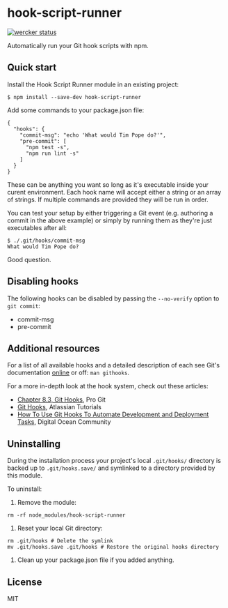 # hook-script-runner

[![wercker status](https://app.wercker.com/status/2c20ed5abd8847ec2455caae4c690aab/s/master "wercker status")](https://app.wercker.com/project/bykey/2c20ed5abd8847ec2455caae4c690aab)

Automatically run your Git hook scripts with npm.

## Quick start

Install the Hook Script Runner module in an existing project:

```shell
$ npm install --save-dev hook-script-runner
```

Add some commands to your package.json file:

```
{
  "hooks": {
    "commit-msg": "echo 'What would Tim Pope do?'",
    "pre-commit": [
      "npm test -s",
      "npm run lint -s"
    ]
  }
}
```

These can be anything you want so long as it's executable inside your curent
environment. Each hook name will accept either a string or an array of strings.
If multiple commands are provided they will be run in order.

You can test your setup by either triggering a Git event (e.g. authoring a
commit in the above example) or simply by running them as they're just
executables after all:

```
$ ./.git/hooks/commit-msg
What would Tim Pope do?
```

Good question.

## Disabling hooks

The following hooks can be disabled by passing the `--no-verify` option to
`git commit`:

- commit-msg
- pre-commit

## Additional resources

For a list of all available hooks and a detailed description of each see Git's
documentation [online](http://git-scm.com/docs/githooks) or off: `man githooks`.

For a more in-depth look at the hook system, check out these articles:

- [Chapter 8.3, Git Hooks](https://git-scm.com/book/en/v2/Customizing-Git-Git-Hooks), Pro Git
- [Git Hooks](https://www.atlassian.com/git/tutorials/git-hooks), Atlassian Tutorials
- [How To Use Git Hooks To Automate Development and Deployment Tasks](https://www.digitalocean.com/community/tutorials/how-to-use-git-hooks-to-automate-development-and-deployment-tasks), Digital Ocean Community

## Uninstalling

During the installation process your project's local `.git/hooks/` directory is
backed up to `.git/hooks.save/` and symlinked to a directory provided by this
module.

To uninstall:

1. Remove the module:

  ```
  rm -rf node_modules/hook-script-runner
  ```

1. Reset your local Git directory:

  ```
  rm .git/hooks # Delete the symlink
  mv .git/hooks.save .git/hooks # Restore the original hooks directory
  ```

1. Clean up your package.json file if you added anything.

## License

MIT
